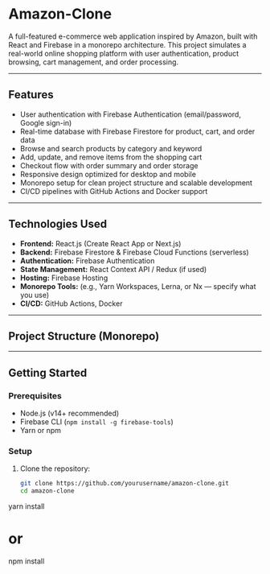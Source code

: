 # Amazon-Clone

A full-featured e-commerce web application inspired by Amazon, built with React and Firebase in a monorepo architecture. This project simulates a real-world online shopping platform with user authentication, product browsing, cart management, and order processing.

---

## Features

- User authentication with Firebase Authentication (email/password, Google sign-in)
- Real-time database with Firebase Firestore for product, cart, and order data
- Browse and search products by category and keyword
- Add, update, and remove items from the shopping cart
- Checkout flow with order summary and order storage
- Responsive design optimized for desktop and mobile
- Monorepo setup for clean project structure and scalable development
- CI/CD pipelines with GitHub Actions and Docker support

---

## Technologies Used

- **Frontend:** React.js (Create React App or Next.js)
- **Backend:** Firebase Firestore & Firebase Cloud Functions (serverless)
- **Authentication:** Firebase Authentication
- **State Management:** React Context API / Redux (if used)
- **Hosting:** Firebase Hosting
- **Monorepo Tools:** (e.g., Yarn Workspaces, Lerna, or Nx — specify what you use)
- **CI/CD:** GitHub Actions, Docker

---

## Project Structure (Monorepo)


---

## Getting Started

### Prerequisites

- Node.js (v14+ recommended)
- Firebase CLI (`npm install -g firebase-tools`)
- Yarn or npm

### Setup

1. Clone the repository:

   ```bash
   git clone https://github.com/yourusername/amazon-clone.git
   cd amazon-clone
yarn install
# or
npm install
